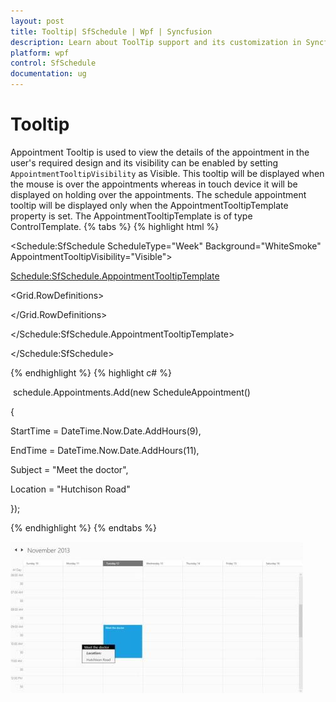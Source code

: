 ```yaml
---
layout: post
title: Tooltip| SfSchedule | Wpf | Syncfusion
description: Learn about ToolTip support and its customization in Syncfusion WPF SfSchedule control and more details.
platform: wpf
control: SfSchedule
documentation: ug
---
```


# Tooltip

Appointment Tooltip is used to view the details of the appointment in the user's required design and its visibility can be enabled by setting `AppointmentTooltipVisibility` as Visible. This tooltip will be displayed when the mouse is over the appointments whereas in touch device it will be displayed on holding over the appointments. The schedule appointment tooltip will be displayed only when the AppointmentTooltipTemplate property is set. The AppointmentTooltipTemplate is of type ControlTemplate.
{% tabs %}
{% highlight html %}




<Schedule:SfSchedule ScheduleType="Week" Background="WhiteSmoke" AppointmentTooltipVisibility="Visible">

<Schedule:SfSchedule.AppointmentTooltipTemplate>

<ControlTemplate>

<Grid Background="WhiteSmoke"  Height="90" Width="210">

<Grid.RowDefinitions>

<RowDefinition/>

<RowDefinition Height="10"/>

<RowDefinition/>

<RowDefinition />

</Grid.RowDefinitions>

<Border Grid.Row="0" Background="{Binding AppointmentBackground}">

<TextBlock Margin="10,5,0,0"  FontSize="16" Text="{Binding Subject}" Grid.Row="0"/>

</Border>

<TextBlock FontSize="16" FontWeight="Bold" FontStyle="Italic" Margin="20,0,0,0" Text="Location: " Grid.Row="2"/>

<TextBlock FontSize="16" Margin="20,0,0,0" Text="{Binding Location}" Grid.Row="3"/>

</Grid>

</ControlTemplate>

</Schedule:SfSchedule.AppointmentTooltipTemplate>

</Schedule:SfSchedule>


{% endhighlight  %}
{% highlight c# %}




 schedule.Appointments.Add(new ScheduleAppointment()

{

StartTime = DateTime.Now.Date.AddHours(9),

EndTime = DateTime.Now.Date.AddHours(11),

Subject = "Meet the doctor",

Location = "Hutchison Road"

});

{% endhighlight  %}
{% endtabs %}

![Appointment tooltip](Tooltip_images/Tooltip_img1.jpeg)



